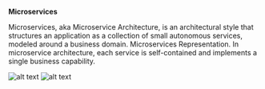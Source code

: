 **Microservices**

Microservices, aka Microservice Architecture, is an architectural style that structures an application as a collection of small autonomous services, modeled around a business domain. Microservices Representation. In microservice architecture, each service is self-contained and implements a single business capability.

![alt text](https://dzone.com/storage/temp/8625488-screen-shot-2018-03-27-at-43830-pm.png)
![alt text](https://optisolcdn-wpengine.netdna-ssl.com/wp-content/uploads/MSArchitech.png)